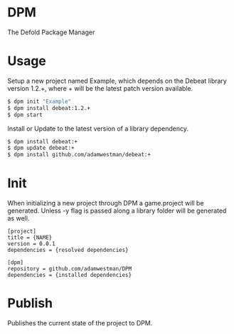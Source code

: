 # DPM
The Defold Package Manager

# Usage

Setup a new project named Example, which depends on the Debeat library version 1.2.+, where + will be the latest patch version available.

```sh
$ dpm init "Example"
$ dpm install debeat:1.2.+
$ dpm start
```

Install or Update to the latest version of a library dependency.

```sh
$ dpm install debeat:+
$ dpm update debeat:+
$ dpm install github.com/adamwestman/debeat:+
```

# Init
When initializing a new project through DPM a game.project will be generated. Unless -y flag is passed along a library folder will be generated as well.

```
[project]
title = {NAME}
version = 0.0.1
dependencies = {resolved dependencies}

[dpm]
repository = github.com/adamwestman/DPM
dependencies = {installed dependencies}
```

# Publish
Publishes the current state of the project to DPM.
